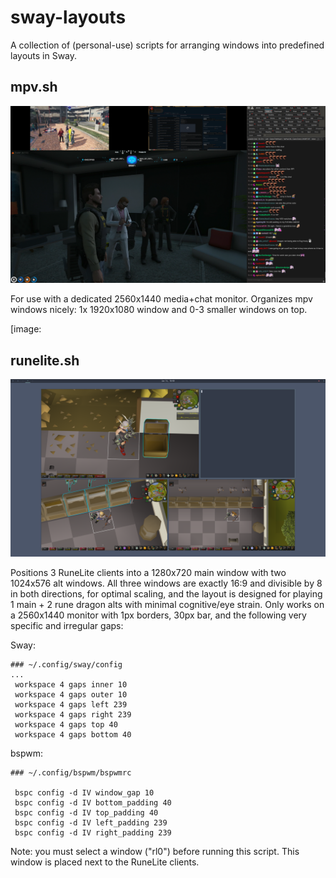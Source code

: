 # sway-layouts
A collection of (personal-use) scripts for arranging windows into predefined layouts in Sway.

## mpv.sh
![mpv-demo](https://github.com/KogasaPls/sway-layouts/blob/main/screenshots/mpv-demo.png)

For use with a dedicated 2560x1440 media+chat monitor. Organizes mpv windows nicely: 1x 1920x1080 window and 0-3 smaller windows on top. 

[image:

## runelite.sh
![runelite-demo](https://github.com/KogasaPls/sway-layouts/blob/main/screenshots/runelite-demo.png)

Positions 3 RuneLite clients into a 1280x720 main window with two 1024x576 alt windows.
All three windows are exactly 16:9 and divisible by 8 in both directions, for optimal scaling, and the layout is
designed for playing 1 main + 2 rune dragon alts with minimal cognitive/eye strain.
Only works on a 2560x1440 monitor with 1px borders, 30px bar, and the following very specific and irregular gaps:

Sway:
```
### ~/.config/sway/config
...
 workspace 4 gaps inner 10
 workspace 4 gaps outer 10
 workspace 4 gaps left 239
 workspace 4 gaps right 239
 workspace 4 gaps top 40
 workspace 4 gaps bottom 40
```

bspwm:
```
### ~/.config/bspwm/bspwmrc

 bspc config -d IV window_gap 10
 bspc config -d IV bottom_padding 40
 bspc config -d IV top_padding 40
 bspc config -d IV left_padding 239
 bspc config -d IV right_padding 239
```
Note: you must select a window ("rl0") before running this script. This window is placed next to the RuneLite clients.
